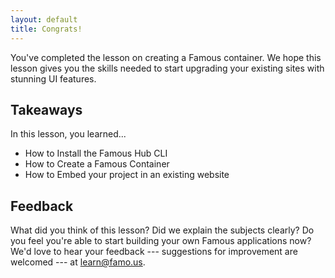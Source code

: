 ```yaml
---
layout: default
title: Congrats!
---
```


<span class="intro-graf">
You've completed the lesson on creating a Famous container. We hope this lesson gives you the skills needed to start upgrading your existing sites with stunning UI features.
</span>

## Takeaways

In this lesson, you learned...

  - How to Install the Famous Hub CLI
  - How to Create a Famous Container
  - How to Embed your project in an existing website


## Feedback

What did you think of this lesson? Did we explain the subjects clearly? Do you feel you're able to start building your own Famous applications now? We'd love to hear your feedback --- suggestions for improvement are welcomed --- at [learn@famo.us](mailto:learn@famo.us).
